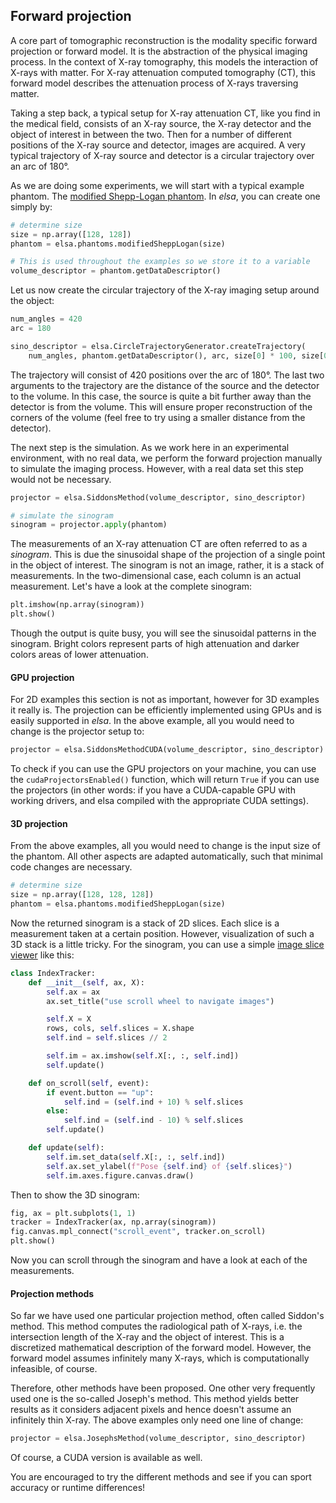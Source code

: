 Forward projection
------------------

A core part of tomographic reconstruction is the modality specific forward projection or forward
model. It is the abstraction of the physical imaging process. In the context of X-ray tomography, this models
the interaction of X-rays with matter. For X-ray attenuation computed tomography (CT), this forward
model describes the attenuation process of X-rays traversing matter.

Taking a step back, a typical setup for X-ray attenuation CT, like you find in the medical field,
consists of an X-ray source, the X-ray detector and the object of interest in between the two.
Then for a number of different positions of the X-ray source and detector, images are acquired. A
very typical trajectory of X-ray source and detector is a circular trajectory over an arc of 180°.

As we are doing some experiments, we will start with a typical example phantom. The [modified
Shepp-Logan phantom](https://en.wikipedia.org/wiki/Shepp%E2%80%93Logan_phantom). In _elsa_, you can
create one simply by:

```python
# determine size
size = np.array([128, 128])
phantom = elsa.phantoms.modifiedSheppLogan(size)

# This is used throughout the examples so we store it to a variable
volume_descriptor = phantom.getDataDescriptor()
```

Let us now create the circular trajectory of the X-ray imaging setup around the object:

```python
num_angles = 420
arc = 180

sino_descriptor = elsa.CircleTrajectoryGenerator.createTrajectory(
    num_angles, phantom.getDataDescriptor(), arc, size[0] * 100, size[0])
```

The trajectory will consist of 420 positions over the arc of 180°. The last two arguments to the
trajectory are the distance of the source and the detector to the volume. In this case, the source
is quite a bit further away than the detector is from the volume. This will ensure proper
reconstruction of the corners of the volume (feel free to try using a smaller distance from the detector).

The next step is the simulation. As we work here in an experimental environment, with no real data,
we perform the forward projection manually to simulate the imaging process. However, with a real data set 
this step would not be necessary.

```python
projector = elsa.SiddonsMethod(volume_descriptor, sino_descriptor)

# simulate the sinogram
sinogram = projector.apply(phantom)
```

The measurements of an X-ray attenuation CT are often referred to as a _sinogram_. This is due the
sinusoidal shape of the projection of a single point in the object of interest. The sinogram is not
an image, rather, it is a stack of measurements. In the two-dimensional case, each column is an
actual measurement. Let's have a look at the complete sinogram:

```python
plt.imshow(np.array(sinogram))
plt.show()
```

Though the output is quite busy, you will see the sinusoidal patterns in the sinogram. Bright
colors represent parts of high attenuation and darker colors areas of lower attenuation.

#### GPU projection

For 2D examples this section is not as important, however for 3D examples it really is. The projection 
can be efficiently implemented using GPUs and is easily supported in _elsa_. In the above example, all
you would need to change is the projector setup to:

```python
projector = elsa.SiddonsMethodCUDA(volume_descriptor, sino_descriptor)
```

To check if you can use the GPU projectors on your machine, you can use the
`cudaProjectorsEnabled()` function, which will return `True` if you can use the projectors
(in other words: if you have a CUDA-capable GPU with working drivers, and elsa compiled with
the appropriate CUDA settings).

#### 3D projection

From the above examples, all you would need to change is the input size of the phantom. All other
aspects are adapted automatically, such that minimal code changes are necessary.

```python
# determine size
size = np.array([128, 128, 128])
phantom = elsa.phantoms.modifiedSheppLogan(size)
```

Now the returned sinogram is a stack of 2D slices. Each slice is a measurement taken at a
certain position. However, visualization of such a 3D stack is a little tricky. For the sinogram, 
you can use a simple
[image slice viewer](https://matplotlib.org/stable/gallery/event_handling/image_slices_viewer.html)
like this:

```python
class IndexTracker:
    def __init__(self, ax, X):
        self.ax = ax
        ax.set_title("use scroll wheel to navigate images")

        self.X = X
        rows, cols, self.slices = X.shape
        self.ind = self.slices // 2

        self.im = ax.imshow(self.X[:, :, self.ind])
        self.update()

    def on_scroll(self, event):
        if event.button == "up":
            self.ind = (self.ind + 10) % self.slices
        else:
            self.ind = (self.ind - 10) % self.slices
        self.update()

    def update(self):
        self.im.set_data(self.X[:, :, self.ind])
        self.ax.set_ylabel(f"Pose {self.ind} of {self.slices}")
        self.im.axes.figure.canvas.draw()
```

Then to show the 3D sinogram:

```python
fig, ax = plt.subplots(1, 1)
tracker = IndexTracker(ax, np.array(sinogram))
fig.canvas.mpl_connect("scroll_event", tracker.on_scroll)
plt.show()
```

Now you can scroll through the sinogram and have a look at each of the measurements.

#### Projection methods

So far we have used one particular projection method, often called Siddon's method. This method
computes the radiological path of X-rays, i.e. the intersection length of the X-ray and the object
of interest. This is a discretized mathematical description of the forward model. However, the
forward model assumes infinitely many X-rays, which is computationally infeasible, of course.

Therefore, other methods have been proposed. One other very frequently used one is the so-called
Joseph's method. This method yields better results as it considers adjacent pixels and hence
doesn't assume an infinitely thin X-ray. The above examples only need one line of change:

```python
projector = elsa.JosephsMethod(volume_descriptor, sino_descriptor)
```

Of course, a CUDA version is available as well.

You are encouraged to try the different methods and see if you can sport accuracy or runtime
differences!
